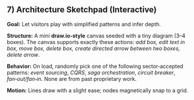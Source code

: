 ## 7) Architecture Sketchpad (Interactive)

**Goal:** Let visitors play with simplified patterns and infer depth.

**Structure:** A mini **draw.io‑style** canvas seeded with a tiny diagram (3–4 boxes). The canvas supports exactly these actions: *add box, edit text in box, move box, delete box, create directed arrow between two boxes, delete arrow*.

**Behavior:** On load, randomly pick one of the following sector‑accepted patterns: *event sourcing*, *CQRS*, *saga orchestration*, *circuit breaker*, *fan‑out/fan‑in*. None are from past proprietary work.

**Motion:** Lines draw with a slight ease; nodes magnetically snap to a grid.